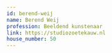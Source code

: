 ```yaml
---
id: berend-weij
name: Berend Weij
profession: Beeldend kunstenaar
link: https://studiozoetekauw.nl
house_number: 50
---
```


